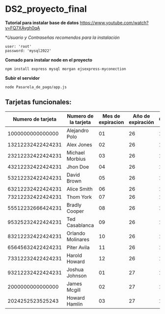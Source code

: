 # DS2_proyecto_final

**Tutorial para instalar base de datos**
https://www.youtube.com/watch?v=FQ7XAygh0qA

**Usuario y Contraseñas recomendos para la instalación*
```
user: 'root'
password: 'mysql2022'
```
**Comado para instalar node en el proyecto**
```
npm install express mysql morgan ejsexpress-myconection
```
**Subir el servidor**
```
node Pasarela_de_pago/app.js
```

## Tarjetas funcionales:

| Numero de tarjeta | Numero de la tarjeta | Mes de expiracion | Año de expiración | CCV | Saldo | Tipo |
| ------------- | ------------- | ------------- | ------------- | ------------- | ------------- | ------------- |
| 1000000000000000 | Alejandro Polo | 01 | 26 | 111 | Credito  | N/A |
| 13212232422424231 | Alex Jones | 02 | 26 | 112 | 20000.47 | Debito |
| 23212232422424231 | Michael Morbius | 03 | 26 | 113 | N/A | Credito |
| 43212232422424231 | Jhon Doe | 04 | 26| 114 | 7000000 | Debito |
| 53212232422424231 | David Brown | 05 | 26 | 115 | 450000 | Debito |
| 63212232422424231 | Alice Smith | 06 | 26 | 116 | N/A | Credito |
| 73212232422424231 | Thom York | 07 | 26 | 117 | 30000 | Debito |
| 55512232666424231 | Bradly Cooper | 08 | 26 | 118 | N/A | Credito |
| 95325232422424231 | Ted Casablanca | 09 | 26 | 119 | 210000 | Debito |
| 83212232422424231 | Orlando Molinares | 10 | 26 | 120 | N/A | Credito |
| 65645632422424231 | Piter Avila | 11 | 26 | 121 | 50000 | Debito |
| 73312232422424231 | Harold Howard | 12 | 26 | 122 | N/A | Credito |
| 93212232422424231 | Joshua Johnson | 01 | 27 | 123 | 140000 | Debito |
| 2000000000000000 | James Mcgill | 02 | 27 | 124 | N/A | Credito |
| 2024252523525243 | Howard Hamlin | 03 | 27 | 125 | 234000 | Debito |
